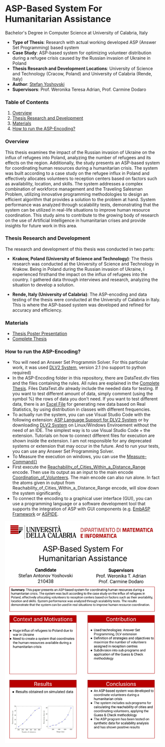 # ASP-Based System For Humanitarian Assistance

Bachelor's Degree in Computer Science at University of Calabria, Italy

- **Type of Thesis**: Research with actual working developed ASP (Answer Set Programming) based system
- **Case Study**: ASP-based system for optimizing volunteer distribution during a refugee crisis caused by the Russian invasion of Ukraine in Poland
- **Thesis Research and Development Locations**: University of Science and Technology (Cracow, Poland) and University of Calabria (Rende, Italy)
- **Author**: [Stefan Yoshovski](https://www.linkedin.com/in/stefan-yoshovski/?locale=en_US)
- **Supervisors**: Prof. Weronika Teresa Adrian, Prof. Carmine Dodaro

### Table of Contents

1. [Overview](#overview)
2. [Thesis Research and Development](#thesis-research-and-development)
3. [Materials](#materials)
4. [How to run the ASP-Encoding?](#how-to-run-the-asp-encoding)

### Overview
This thesis examines the impact of the Russian invasion of Ukraine on the influx of refugees into Poland, analyzing the number of refugees and its effects on the region. Additionally, the study presents an ASP-based system for coordinating human resources during a humanitarian crisis. The system was built according to a case study on the refugee influx in Poland and effectively allocates volunteers to reception centers based on factors such as availability, location, and skills. The system addresses a complex combination of workforce management and the Traveling Salesman Problem, utilizing innovative programming methodologies to design an efficient algorithm that provides a solution to the problem at hand. System performance was analyzed through scalability tests, demonstrating that the system can be utilized in real-life situations to improve human resource coordination. This study aims to contribute to the growing body of research on the use of Artificial Intelligence in humanitarian crises and provide insights for future work in this area.

### Thesis Research and Development
The research and development of this thesis was conducted in two parts:
- **Krakow, Poland (University of Science and Technology)**: The thesis research was conducted at the University of Science and Technology in Krakow. Being in Poland during the Russian invasion of Ukraine, I experienced firsthand the impact on the influx of refugees into the country. I gathered data through interviews and research, analyzing the situation to develop a solution.

- **Rende, Italy (University of Calabria)**: The ASP-encoding and data testing of the thesis were conducted at the University of Calabria in Italy. This is where the ASP-based system was developed and refined for accuracy and efficiency.

### Materials

- [Thesis Poster Presentation](./Resources/Graphs_and_Data/Poster_Presentation.pdf)
- [Complete Thesis](./Resources/Graphs_and_Data/ASP_based_system_for_humanitarian_assistance.pdf)


### How to run the ASP-Encoding?
- You will need an Answer Set Programmin Solver. For this particular work, it was used [DLV2 System](https://dlv.demacs.unical.it/), version 2.1 (no support to python required)
- In the ASP-Encoding folder in this repository, there are DataTest.dlv files and the files containing the rules. All rules are explained in the [Complete Thesis](./Resources/Graphs_and_Data/ASP_based_system_for_humanitarian_assistance.pdf). Files DataTest.dlv already include the needed data for testing. If you want to test different amount of data, simply comment (using the symbol %) the rows of data you don't need. If you want to test different data, there is an [Excel File](./Resources/Data_Randomizer/randomData.xlsb.xlsx) for generating new data based on Real Statistics, by using distribution in classes with different frequencies.
- To actually run the system, you can use Visual Studio Code with the following extension: [ASP Language Support for DLV2 System](https://marketplace.visualstudio.com/items?itemName=RiccardoCarnevali.asp-language-support-dlv2) or by downloading [DLV2 System](https://dlv.demacs.unical.it/) on Linux/Windows Enviroement without the need of an IDE. The simplest way is to use Visual Studio Code + the extension. Tutorials on how to connect different files for execution are shown inside the extension. I am not responsible for any deprecated systems or extension that may occur in the future. And to run your tests, you can use any Answer Set Programming Solver.
- To Measure the execution on windows, you can use the [Measure-Command{<program>}](https://learn.microsoft.com/en-us/powershell/module/microsoft.powershell.utility/measure-command?view=powershell-7.3)
- First execute the [Reachability_of_Cities_Within_a_Distance_Range](./ASP_Encoding/Reachability_of_Cities_Within_a_Distance_Range) encode. Then use its output as an input to the main encode [Coordination_of_Volunteers](./ASP_Encoding/Coordination_of_Volunteers). The main encode can also run alone. In fact the atoms given in output from Reachability_of_Cities_Within_a_Distance_Range encode, will slow down the system significantly.
- To connect the encoding to a graphical user interface (GUI), you can use a programming language or a software development tool that supports the integration of ASP with GUI components (e.g. [EmbASP Framework](https://www.mat.unical.it/calimeri/projects/embasp/) or [ASPIDE](https://www.mat.unical.it/ricca/aspide/).

![Thesis Poster Presentation](./Resources/Graphs_and_Data/Poster_Presentation.jpg)



